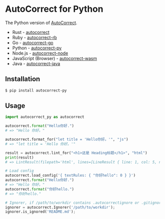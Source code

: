 # AutoCorrect for Python

The Python version of [AutoCorrect](https://github.com/huacnlee/autocorrect).

- Rust - [autocorrect](https://github.com/huacnlee/autocorrect)
- Ruby - [autocorrect-rb](https://github.com/huacnlee/autocorrect/tree/main/autocorrect-rb)
- Go - [autocorrect-go](https://github.com/longbridgeapp/autocorrect)
- Python - [autocorrect-py](https://github.com/huacnlee/autocorrect/tree/main/autocorrect-py)
- Node.js - [autocorrect-node](https://github.com/huacnlee/autocorrect/tree/main/autocorrect-node)
- JavaScript (Browser) - [autocorrect-wasm](https://github.com/huacnlee/autocorrect/tree/main/autocorrect-wasm)
- Java - [autocorrect-java](https://github.com/huacnlee/autocorrect/tree/main/autocorrect-java)

## Installation

```bash
$ pip install autocorrect-py
```

## Usage

```py
import autocorrect_py as autocorrect

autocorrect.format("Hello你好.")
# => "Hello 你好。"

autocorrect.format_for("let title = 'Hello你好。'", "js")
# => "let title = 'Hello 你好。'"

result = autocorrect.lint_for("<h1>这是 Heading标题</h1>", "html")
print(result)
# => LintResult(filepath='html', lines=[LineResult { line: 1, col: 5, new: "这是 Heading 标题", old: "这是 Heading标题", severity: Error }], enable=true)

# Load config
autocorrect.load_config('{ textRules: { "你好hello": 0 } }')
autocorrect.format("Hello你好.")
# => "Hello 你好。"
autocorrect.format("你好hello.")
# => "你好hello."

# Ignorer, if /path/to/workdir contains .autocorrectignore or .gitignore
ignorer = autocorrect.Ignorer('/path/to/workdir');
ignorer.is_ignored('README.md');
```
